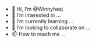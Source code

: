 - 👋 Hi, I’m @Winnyhasj
- 👀 I’m interested in ...
- 🌱 I’m currently learning ...
- 💞️ I’m looking to collaborate on ...
- 📫 How to reach me ...

<!---
Winnyhasj/Winnyhasj is a ✨ special ✨ repository because its `README.md` (this file) appears on your GitHub profile.
You can click the Preview link to take a look at your changes.
--->
